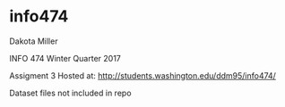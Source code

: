 # info474

Dakota Miller

INFO 474 Winter Quarter 2017

Assigment 3 Hosted at: http://students.washington.edu/ddm95/info474/

Dataset files not included in repo
